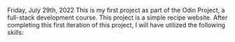 Friday, July 29th, 2022
This is my first project as part of the Odin Project, a full-stack development course. This project is a simple recipe website. After completing this first iteration of this project, I will have utilized the following skills:

